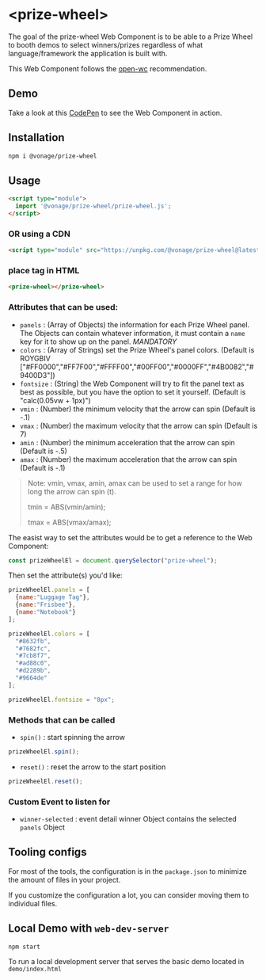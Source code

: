 # \<prize-wheel>

The goal of the prize-wheel Web Component is to be able to a Prize Wheel to booth demos to select winners/prizes regardless of what language/framework the application is built with. 

This Web Component follows the [open-wc](https://github.com/open-wc/open-wc) recommendation.


## Demo
Take a look at this [CodePen](https://codepen.io/conshus/pen/JjwXGyK/de6604086638aca4837bb18c26ebb4c9) to see the Web Component in action.

## Installation

```bash
npm i @vonage/prize-wheel
```

## Usage

```html
<script type="module">
  import '@vonage/prize-wheel/prize-wheel.js';
</script>
```

### OR using a CDN
```html
<script type="module" src="https://unpkg.com/@vonage/prize-wheel@latest/prize-wheel.js?module"></script>

```

### place tag in HTML

```html
<prize-wheel></prize-wheel>
```

### Attributes that can be used:

- `panels` : (Array of Objects) the information for each Prize Wheel panel. The Objects can contain whatever information, it must contain a `name` key for it to show up on the panel. *MANDATORY*
- `colors` : (Array of Strings) set the Prize Wheel's panel colors. (Default is ROYGBIV ["#FF0000","#FF7F00","#FFFF00","#00FF00","#0000FF","#4B0082","#9400D3"])
- `fontsize` : (String) the Web Component will try to fit the panel text as best as possible, but you have the option to set it yourself. (Default is "calc(0.05vw + 1px)")
- `vmin` : (Number) the minimum velocity that the arrow can spin (Default is -.1)
- `vmax` : (Number) the maximum velocity that the arrow can spin (Default is 7)
- `amin` : (Number) the minimum acceleration that the arrow can spin (Default is -.5)
- `amax` : (Number) the maximum acceleration that the arrow can spin (Default is -.1)

> Note: vmin, vmax, amin, amax can be used to set a range for how long the arrow can spin (t). 
>
>tmin = ABS(vmin/amin);
>
>tmax = ABS(vmax/amax);

The easist way to set the attributes would be to get a reference to the Web Component:

```js
const prizeWheelEl = document.querySelector("prize-wheel");
```

Then set the attribute(s) you'd like:

```js
prizeWheelEl.panels = [
  {name:"Luggage Tag"},
  {name:"Frisbee"},
  {name:"Notebook"}
];

prizeWheelEl.colors = [
  "#8632fb",
  "#7682fc",
  "#7cb8f7",
  "#ad88c0",
  "#d2289b",
  "#9664de"
];

prizeWheelEl.fontsize = "8px";
```


### Methods that can be called

- `spin()` : start spinning the arrow
```js
prizeWheelEl.spin();
```
- `reset()` : reset the arrow to the start position
```js
prizeWheelEl.reset();
```

### Custom Event to listen for 

- `winner-selected` : event detail winner Object contains the selected `panels` Object


## Tooling configs

For most of the tools, the configuration is in the `package.json` to minimize the amount of files in your project.

If you customize the configuration a lot, you can consider moving them to individual files.

## Local Demo with `web-dev-server`

```bash
npm start
```

To run a local development server that serves the basic demo located in `demo/index.html`
